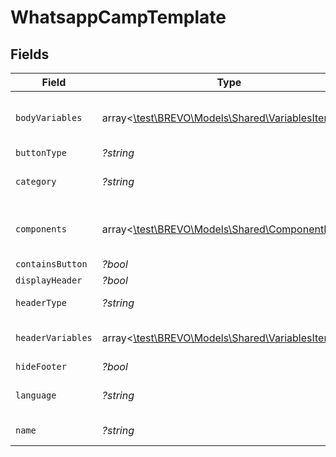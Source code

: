 # WhatsappCampTemplate


## Fields

| Field                                                                                    | Type                                                                                     | Required                                                                                 | Description                                                                              | Example                                                                                  |
| ---------------------------------------------------------------------------------------- | ---------------------------------------------------------------------------------------- | ---------------------------------------------------------------------------------------- | ---------------------------------------------------------------------------------------- | ---------------------------------------------------------------------------------------- |
| `bodyVariables`                                                                          | array<[\test\BREVO\Models\Shared\VariablesItems](../../Models/Shared/VariablesItems.md)> | :heavy_minus_sign:                                                                       | array of variables item variables                                                        |                                                                                          |
| `buttonType`                                                                             | *?string*                                                                                | :heavy_minus_sign:                                                                       | N/A                                                                                      | QUICK_REPLIES                                                                            |
| `category`                                                                               | *?string*                                                                                | :heavy_minus_sign:                                                                       | description of the template                                                              | Marketing                                                                                |
| `components`                                                                             | array<[\test\BREVO\Models\Shared\ComponentItems](../../Models/Shared/ComponentItems.md)> | :heavy_minus_sign:                                                                       | array of component item objects                                                          |                                                                                          |
| `containsButton`                                                                         | *?bool*                                                                                  | :heavy_minus_sign:                                                                       | N/A                                                                                      | false                                                                                    |
| `displayHeader`                                                                          | *?bool*                                                                                  | :heavy_minus_sign:                                                                       | N/A                                                                                      | true                                                                                     |
| `headerType`                                                                             | *?string*                                                                                | :heavy_minus_sign:                                                                       | type of header                                                                           | text                                                                                     |
| `headerVariables`                                                                        | array<[\test\BREVO\Models\Shared\VariablesItems](../../Models/Shared/VariablesItems.md)> | :heavy_minus_sign:                                                                       | array of variables item object                                                           |                                                                                          |
| `hideFooter`                                                                             | *?bool*                                                                                  | :heavy_minus_sign:                                                                       | N/A                                                                                      | true                                                                                     |
| `language`                                                                               | *?string*                                                                                | :heavy_minus_sign:                                                                       | language of the template                                                                 | en_GB                                                                                    |
| `name`                                                                                   | *?string*                                                                                | :heavy_minus_sign:                                                                       | name of the template                                                                     | wta107                                                                                   |